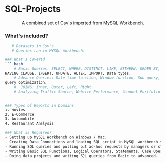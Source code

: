 # SQL-Projects
<p align="center"

A combined set of Csv's imported from MySQL Workbench.

### What's included?
```bash
   # Datasets in Csv's  
   # Queries ran in MYSQL Workbench.

### What's Covered 
``` bash
    # Basic Queries: SELECT, WHERE, DISTINCT, LIKE, BETWEEN, ORDER BY, LIMIT, GROUP BY, 
HAVING CLAUSE, INSERT, UPDATE, ALTER, IMPORT, Data types.
    # Advance Queries: Date time function, Window function, Sub query, Case statement, CTE, 
query optimization.
    #  JOINS: Inner, Outer, Left, Right. 
    # Analyzing Traffic Source, Website Performance, Channel Portfolio Management, Business Patterns & Seasonality, and Product & User Analysis.
  

### Types of Reports in Domains
1. Movies
2. E-Commerce
3. Automobile
4. Restaurant Analysis

### What is Required?
- Setting up MySQL Workbench on Windows / Mac.
- Creating Data Connections and loading SQL script in MySQL workbench server.
- Running SQL queries and pulling out ad-hoc requests by managers or stakeholders.
- Writing Basic SQL Functions, Logical Operators, Statements, Case Operators, Normalization, Cardinality.
- Doing data projects and writing SQL queries from Basic to advanced.

